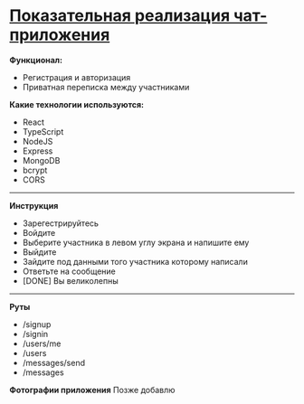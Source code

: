 # [Показательная реализация чат-приложения](https://simple-chat-tan.vercel.app/)

**Функционал:**

- Регистрация и авторизация
- Приватная переписка между участниками

**Какие технологии используются:**

- React
- TypeScript
- NodeJS
- Express
- MongoDB
- bcrypt
- CORS

---

**Инструкция**

- Зарегестрируйтесь
- Войдите
- Выберите участника в левом углу экрана и напишите ему
- Выйдите
- Зайдите под данными того участника которому написали
- Ответьте на сообщение
- [DONE] Вы великолепны

---

**Руты**

- /signup
- /signin
- /users/me
- /users
- /messages/send
- /messages

**Фотографии приложения**
Позже добавлю
